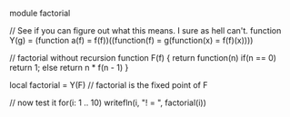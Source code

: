 module factorial

// See if you can figure out what this means.  I sure as hell can't.
function Y(g) = (function a(f) = f(f))((function(f) = g(function(x) = f(f)(x))))

// factorial without recursion
function F(f)
{
	return function(n)
		if(n == 0)
			return 1;
		else
			return n * f(n - 1)
}

local factorial = Y(F) // factorial is the fixed point of F

// now test it
for(i: 1 .. 10)
	writefln(i, "! = ", factorial(i))